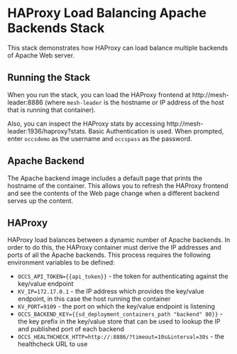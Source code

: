 # HAProxy Load Balancing Apache Backends Stack

This stack demonstrates how HAProxy can load balance multiple backends of Apache Web server.

## Running the Stack

When you run the stack, you can load the HAProxy frontend at http://mesh-leader:8886 (where `mesh-leader` is the hostname or IP address of the host that is running that container).

Also, you can inspect the HAProxy stats by accessing http://mesh-leader:1936/haproxy?stats. Basic Authentication is used. When prompted, enter `occsdemo` as the username and `occspass` as the password.

## Apache Backend

The Apache backend image includes a default page that prints the hostname of the container. This allows you to refresh the HAProxy frontend and see the contents of the Web page change when a different backend serves up the content.

## HAProxy

HAProxy load balances between a dynamic number of Apache backends. In order to do this, the HAProxy container must derive the IP addresses and ports of all the Apache backends. This process requires the following environment variables to be defined:

* `OCCS_API_TOKEN={{api_token}}` - the token for authenticating against the key/value endpoint
* `KV_IP=172.17.0.1` - the IP address which provides the key/value endpoint, in this case the host running the container
* `KV_PORT=9109` - the port on which the key/value endpoint is listening
* `OCCS_BACKEND_KEY={{sd_deployment_containers_path "backend" 80}}` - the key prefix in the key/value store that can be used to lookup the IP and published port of each backend
* `OCCS_HEALTHCHECK_HTTP=http://:8886/?timeout=10s&interval=30s` - the healthcheck URL to use
